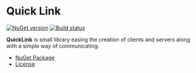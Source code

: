 # Quick Link

[![NuGet version](https://img.shields.io/nuget/v/QuickLink.svg)](https://www.nuget.org/packages/QuickLink/)
[![Build status](https://github.com/Periapsises/QuickLink/actions/workflows/tests.yml/badge.svg)](https://github.com/Periapsises/QuickLink/actions/workflows/tests.yml)

**QuickLink** is small library easing the creation of clients and servers along with a simple way of communicating.

- [NuGet Package](https://www.nuget.org/packages/QuickLink/)
- [License](LICENSE)
